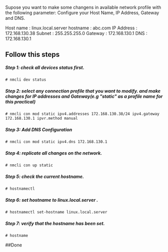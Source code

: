 Supose you want to make some changens in available network profile with the following parameter:
Configure your Host Name, IP Address, Gateway and DNS.

Host name : linux.local.server
hostname : abc.com
IP Address : 172.168.130.38
Subnet : 255.255.255.0
Gateway : 172.168.130.1
DNS : 172.168.130.1

## Follow this steps
##### Step 1: check all devices status first.
  `# nmcli dev status`
##### Step 2: select any connection profile that you want to modify. and make changes for IP addresses and Gateway(e.g "static" as a profile name for this practical)
  `# nmcli con mod static ipv4.addresses 172.168.130.38/24 ipv4.gateway 172.168.130.1 ipvr.method manual `
##### Step 3: Add DNS Configuration
  `# nmcli con mod static ipv4.dns 172.168.130.1`
##### Step 4: replicate all changes on the network.
  `# nmcli con up static`
##### Step 5: check the current hostname.
  `# hostnamectl`
##### Step 6: set hostname to linux.local.server .
  `# hostnamectl set-hostname linux.local.server`
##### Step 7: verify that the hostname has been set.
  `# hostname`
  
  
##Done 
  
